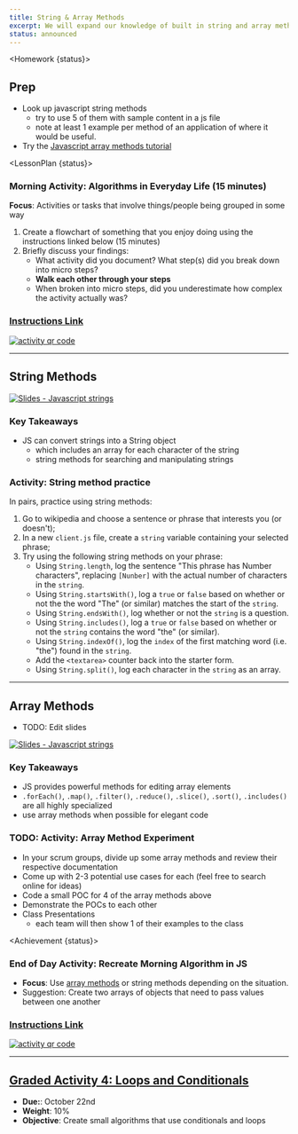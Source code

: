 ```yaml
---
title: String & Array Methods
excerpt: We will expand our knowledge of built in string and array methods by comparing the two.
status: announced
---
```


<script>
	import Homework from "$lib/components/Homework.svelte";
	import LessonPlan from "$lib/components/LessonPlan.svelte";
	import Achievement from "$lib/components/Achievement.svelte";
</script>

<Homework {status}>

<h2>Prep</h2>

- Look up javascript string methods
  - try to use 5 of them with sample content in a js file
  - note at least 1 example per method of an application of where it would be useful.
- Try the [Javascript array methods tutorial](https://www.freecodecamp.org/news/complete-introduction-to-the-most-useful-javascript-array-methods/)

</Homework>

<LessonPlan {status}>

### Morning Activity: Algorithms in Everyday Life (15 minutes)

**Focus**: Activities or tasks that involve things/people being grouped in some way

1. Create a flowchart of something that you enjoy doing using the instructions linked below (15 minutes)
2. Briefly discuss your findings:
   - What activity did you document? What step(s) did you break down into micro steps?
   - **Walk each other through your steps**
   - When broken into micro steps, did you underestimate how complex the activity actually was?

<a href="https://gist.github.com/lilyx13/423ffbe6e8da87497b134985ba90ab15">
  <h3>Instructions Link</h3>
  <img src="/images/qr-codes/algorithm-activity.png" alt="activity qr code" class="w-48">
</a>

---

<h2>String Methods</h2>

[![Slides - Javascript strings](/images/slides/cpnt-262/js-strings.png)](/slides/cpnt-262/js-strings)

### Key Takeaways

- JS can convert strings into a String object
  - which includes an array for each character of the string
  - string methods for searching and manipulating strings

### Activity: String method practice

In pairs, practice using string methods:

1. Go to wikipedia and choose a sentence or phrase that interests you (or doesn't);
2. In a new `client.js` file, create a `string` variable containing your selected phrase;
3. Try using the following string methods on your phrase:
   - Using `String.length`, log the sentence "This phrase has Number characters", replacing `[Nunber]` with the actual number of characters in the `string`.
   - Using `String.startsWith()`, log a `true` or `false` based on whether or not the the word "The" (or similar) matches the start of the `string`.
   - Using `String.endsWith()`, log whether or not the `string` is a question.
   - Using `String.includes()`, log a `true` or `false` based on whether or not the `string` contains the word "the" (or similar).
   - Using `String.indexOf()`, log the `index` of the first matching word (i.e. "the") found in the `string`.
   - Add the `<textarea>` counter back into the starter form.
   - Using `String.split()`, log each character in the `string` as an array.

---

<h2>Array Methods</h2>

- TODO: Edit slides

[![Slides - Javascript strings](/images/slides/cpnt-262/js-higher-order-array-methods.png)](/slides/cpnt-262/js-higher-order-array-methods)

### Key Takeaways

- JS provides powerful methods for editing array elements
- `.forEach()`, `.map()`, `.filter()`, `.reduce()`, `.slice()`, `.sort()`, `.includes()` are all highly specialized
- use array methods when possible for elegant code

### TODO: Activity: Array Method Experiment

- In your scrum groups, divide up some array methods and review their respective documentation
- Come up with 2-3 potential use cases for each (feel free to search online for ideas)
- Code a small POC for 4 of the array methods above
- Demonstrate the POCs to each other
- Class Presentations
  - each team will then show 1 of their examples to the class

</LessonPlan>

<Achievement {status}>

### End of Day Activity: Recreate Morning Algorithm in JS

- **Focus**: Use [array methods](https://developer.mozilla.org/en-US/docs/Web/JavaScript/Reference/Global_Objects/Array) or string methods depending on the situation.
- Suggestion: Create two arrays of objects that need to pass values between one another

<a href="https://gist.github.com/lilyx13/c81f1e72f83586efcd97206b806fd494">
  <h3>Instructions Link</h3>
  <img src="/images/qr-codes/algorithm-followup-activity.png" alt="activity qr code" class="w-48">
</a>

---

<h2><a href="/courses/cpnt-262/assessments/01_activity-4">Graded Activity 4: Loops and Conditionals</a></h2>

- **Due:**: October 22nd
- **Weight**: 10%
- **Objective**: Create small algorithms that use conditionals and loops

</Achievement>
